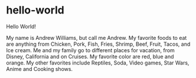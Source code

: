 # hello-world

Hello World!

My name is Andrew Williams, but call me Andrew.
My favorite foods to eat are anything from Chicken, Pork, Fish, Fries, Shrimp, Beef, Fruit, Tacos, and Ice cream.
Me and my family go to different places for vacation, from Disney, California and on Cruises. 
My favorite color are red, blue and orange.
My other favorites include Reptiles, Soda, Video games, Star Wars, Anime and Cooking shows.
